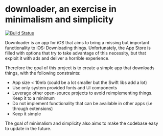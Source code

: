 # downloader, an exercise in minimalism and simplicity

[![Build Status](https://travis-ci.org/thiagoperes/downloader.svg?branch=master)](https://travis-ci.org/thiagoperes/downloader)

Downloader is an app for iOS that aims to bring a missing but important functionality to iOS: Downloading things. Unfortunately, the App Store is filled with options that try to take advantage of this necessity, but that exploit it with ads and deliver a horrible experience.

Therefore the goal of this project is to create a simple app that downloads things, with the following constraints:
- App size < 10mb (could be a lot smaller but the Swift libs add a lot)
- Use only system provided fonts and UI components
- Leverage other open-source projects to avoid reimplementing things. Keep it to a minimum
- Do not implement functionality that can be available in other apps (i.e through extensions)
- Keep it simple

The goal of minimalism and simplicity also aims to make the codebase easy to update in the future.
